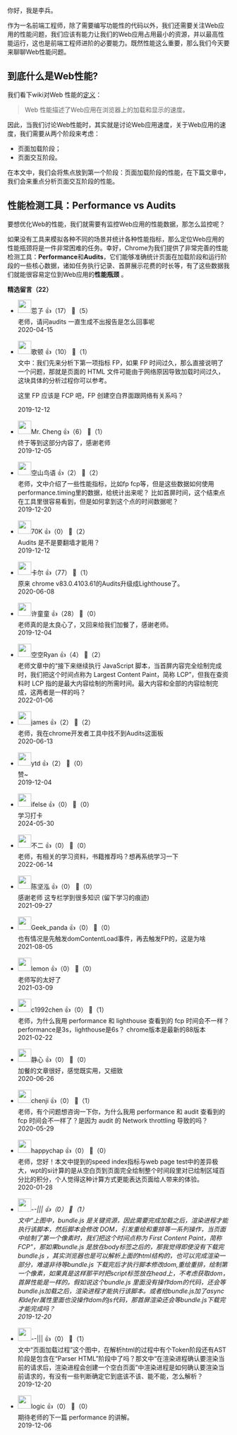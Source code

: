 你好，我是李兵。

作为一名前端工程师，除了需要编写功能性的代码以外，我们还需要关注Web应用的性能问题，我们应该有能力让我们的Web应用占用最小的资源，并以最高性能运行，这也是前端工程师进阶的必要能力。既然性能这么重要，那么我们今天要来聊聊Web性能问题。

## 到底什么是Web性能?

我们看下wiki对Web 性能的[定义](https://en.wikipedia.org/wiki/Web_performance)：

> Web 性能描述了Web应用在浏览器上的加载和显示的速度。

因此，当我们讨论Web性能时，其实就是讨论Web应用速度，关于Web应用的速度，我们需要从两个阶段来考虑：

- 页面加载阶段；
- 页面交互阶段。

在本文中，我们会将焦点放到第一个阶段：页面加载阶段的性能，在下篇文章中，我们会来重点分析页面交互阶段的性能。

## 性能检测工具：Performance vs Audits

要想优化Web的性能，我们就需要有监控Web应用的性能数据，那怎么监控呢？

如果没有工具来模拟各种不同的场景并统计各种性能指标，那么定位Web应用的性能瓶颈将是一件非常困难的任务。幸好，Chrome为我们提供了非常完善的性能检测工具：**Performance**和**Audits**，它们能够准确统计页面在加载阶段和运行阶段的一些核心数据，诸如任务执行记录、首屏展示花费的时长等，有了这些数据我们就能很容易定位到Web应用的**性能瓶颈** 。
<div><strong>精选留言（22）</strong></div><ul>
<li><img src="https://static001.geekbang.org/account/avatar/00/15/0b/b0/ff8585d9.jpg" width="30px"><span>莣孒</span> 👍（17） 💬（5）<div>老师，请问audits 一直生成不出报告是怎么回事呢</div>2020-04-15</li><br/><li><img src="http://thirdwx.qlogo.cn/mmopen/vi_32/Q0j4TwGTfTIVA6yj0YzARUJV3uqD5Qu0OUNbypl5QvCEwx0rTXubaXlU9TPoorQaZT8SMMvXZMnHLjIpBvIsnA/132" width="30px"><span>歌顿</span> 👍（10） 💬（1）<div>文中：我们先来分析下第一项指标 FP，如果 FP 时间过久，那么直接说明了一个问题，那就是页面的 HTML 文件可能由于网络原因导致加载时间过久，这块具体的分析过程你可以参考。

这里 FP 应该是 FCP 吧，FP  创建空白界面跟网络有关系吗？</div>2019-12-12</li><br/><li><img src="https://static001.geekbang.org/account/avatar/00/18/32/49/a97fc6df.jpg" width="30px"><span>Mr. Cheng</span> 👍（6） 💬（1）<div>终于等到这部分内容了，感谢老师</div>2019-12-05</li><br/><li><img src="https://static001.geekbang.org/account/avatar/00/14/fe/5e/9b723d19.jpg" width="30px"><span>空山鸟语</span> 👍（2） 💬（2）<div>老师，文中介绍了一些性能指标，比如fp  fcp等，但是这些数据如何使用performance.timing里的数据，给统计出来呢？
比如首屏时间，这个结束点在工具里很容易看到，但是如何拿到这个点的时间数据呢？</div>2019-12-20</li><br/><li><img src="https://static001.geekbang.org/account/avatar/00/18/c9/56/2caa9d38.jpg" width="30px"><span>70K</span> 👍（0） 💬（2）<div>Audits 是不是要翻墙才能用？</div>2019-12-12</li><br/><li><img src="https://static001.geekbang.org/account/avatar/00/16/10/30/c07d419c.jpg" width="30px"><span>卡尔</span> 👍（77） 💬（1）<div>原来 chrome v83.0.4103.61的Audits升级成Lighthouse了。</div>2020-06-08</li><br/><li><img src="https://static001.geekbang.org/account/avatar/00/0f/4d/fd/0aa0e39f.jpg" width="30px"><span>许童童</span> 👍（28） 💬（0）<div>老师真的是太良心了，又回来给我们加餐了，感谢老师。</div>2019-12-04</li><br/><li><img src="https://static001.geekbang.org/account/avatar/00/17/05/c9/637ca6a6.jpg" width="30px"><span>空空Ryan</span> 👍（4） 💬（2）<div>老师文章中的“接下来继续执行 JavaScript 脚本，当首屏内容完全绘制完成时，我们把这个时间点称为 Largest Content Paint，简称 LCP”，但我在查资料时 LCP 指的是最大内容绘制的所需时间。最大内容和全部的内容绘制完成，这两者是一样的吗？</div>2022-01-06</li><br/><li><img src="http://thirdwx.qlogo.cn/mmopen/vi_32/yyibGRYCArsUNBfCAEAibua09Yb9D5AdO8TkCmXymhAepibqmlz0hzg06ggBLxyvXicnjqFVGr7zYF0rQoZ0aXCBAg/132" width="30px"><span>james</span> 👍（2） 💬（2）<div>老师，我在chrome开发者工具中找不到Audits这面板</div>2020-06-13</li><br/><li><img src="https://static001.geekbang.org/account/avatar/00/0f/d9/c6/8be8664d.jpg" width="30px"><span>ytd</span> 👍（2） 💬（0）<div>赞~</div>2019-12-04</li><br/><li><img src="https://static001.geekbang.org/account/avatar/00/26/eb/d7/90391376.jpg" width="30px"><span>ifelse</span> 👍（0） 💬（0）<div>学习打卡</div>2024-05-30</li><br/><li><img src="https://static001.geekbang.org/account/avatar/00/13/1f/04/1cddf65b.jpg" width="30px"><span>不二</span> 👍（0） 💬（0）<div>老师，有相关的学习资料，书籍推荐吗？想再系统学习一下</div>2022-06-14</li><br/><li><img src="https://static001.geekbang.org/account/avatar/00/25/91/09/6f0b987a.jpg" width="30px"><span>陈坚泓</span> 👍（0） 💬（0）<div>感谢老师 这专栏学到很多知识 (留下学习的痕迹)</div>2021-09-27</li><br/><li><img src="" width="30px"><span>Geek_panda</span> 👍（0） 💬（0）<div>也有情况是先触发domContentLoad事件，再去触发FP的，这是为啥</div>2021-08-05</li><br/><li><img src="https://static001.geekbang.org/account/avatar/00/15/b1/f2/eaea01b5.jpg" width="30px"><span>lemon</span> 👍（0） 💬（0）<div>老师写的太好了</div>2021-03-09</li><br/><li><img src="https://static001.geekbang.org/account/avatar/00/11/bd/d9/6adf17e2.jpg" width="30px"><span>c1992chen</span> 👍（0） 💬（1）<div>老师，为什么我用 performance 和 lighthouse  查看到的 fcp 时间会不一样？performance是3s，lighthouse是6s？ chrome版本是最新的88版本</div>2021-02-22</li><br/><li><img src="https://static001.geekbang.org/account/avatar/00/14/60/a1/45ffdca3.jpg" width="30px"><span>静心</span> 👍（0） 💬（0）<div>加餐的文章很好，感觉既实用，又细致</div>2020-06-26</li><br/><li><img src="" width="30px"><span>chenji</span> 👍（0） 💬（1）<div>老师，有个问题想咨询一下你，为什么我用 performance 和 audit 查看到的 fcp 时间会不一样了？是因为 audit 的 Network throttling 导致的吗？</div>2020-05-29</li><br/><li><img src="https://static001.geekbang.org/account/avatar/00/15/2e/01/14a478bb.jpg" width="30px"><span>happychap</span> 👍（0） 💬（0）<div>老师，您好！本文中提到的speed index指标与web page test中的差异极大，wpt的si计算的是从空白页到页面完全绘制整个时间段里对已绘制区域百分比的积分，个人觉得这种计算方式更能表达页面给人带来的体验。</div>2020-01-28</li><br/><li><img src="https://static001.geekbang.org/account/avatar/00/14/44/0e/ce14b7d3.jpg" width="30px"><span>-_-|||</span> 👍（0） 💬（1）<div>文中“上图中，bundle.js 是关键资源，因此需要完成加载之后，渲染进程才能执行该脚本，然后脚本会修改 DOM，引发重绘和重排等一系列操作，当页面中绘制了第一个像素时，我们把这个时间点称为 First Content Paint，简称 FCP”，那如果bundle.js 是放在body标签之后的，那我觉得即使没有下载完bundle.js ，其实浏览器也是可以解析上面的html结构的，也可以完成渲染一部分，难道非待等bundle.js 下载完后才执行脚本修改dom,重绘重排，绘制第一个像素，如果真是这样那平时把script标签放在head上，不考虑获取dom，首屏性能是一样的。假如说这个bundle.js 里面没有操作dom的代码，还会等bundle.js加载之后，渲染进程才能执行该脚本。或者给bundle.js加了async和defer属性里面也没操作dom的js代码，那首屏渲染还会等bundle.js下载完才能完成吗？</div>2019-12-20</li><br/><li><img src="https://static001.geekbang.org/account/avatar/00/14/44/0e/ce14b7d3.jpg" width="30px"><span>-_-|||</span> 👍（0） 💬（1）<div>文中“页面加载过程”这个图中，在解析html的过程中有个Token阶段还有AST阶段是包含在“Parser HTML”阶段中了吗？那文中“在渲染进程确认要渲染当前的请求后，渲染进程会创建一个空白页面”中渲染进程是如何确认要渲染当前请求的，有没有一些判断确定它到底该不该、能不能，怎么解析？</div>2019-12-20</li><br/><li><img src="https://static001.geekbang.org/account/avatar/00/12/d7/5a/9d6a4abf.jpg" width="30px"><span>logic</span> 👍（0） 💬（0）<div>期待老师的下一篇 performance 的讲解。</div>2019-12-06</li><br/>
</ul>